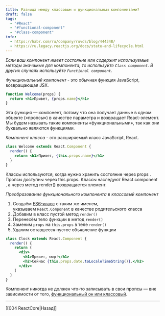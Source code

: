 ```yaml
---
title: Разница между классовым и функциональным компонентами?
draft: false
tags:
  - "#React"
  - "#functional-component"
  - "#class-component"
info:
  - https://habr.com/ru/company/ruvds/blog/444348/
  - https://ru.legacy.reactjs.org/docs/state-and-lifecycle.html
---
```

_Если ваш компонент имеет состояние или содержит используемые методы значимые для компонента, то используйте `Class component`. В других случаях используйте `Functional component`._

_Функциональный компонент_ - это обычная функция JavaScript, возвращающая JSX.

```jsx
function Welcome(props) {
  return <h1>Привет, {props.name}</h1>
}
```

Эта функция — компонент, потому что она получает данные в одном объекте («пропсы») в качестве параметра и возвращает React-элемент. Мы будем называть такие компоненты «функциональными», так как они буквально являются функциями.

_Компонент класса_ - это расширяемый класс JavaScript, React.

```jsx
class Welcome extends React.Component {
  render() {
    return <h1>Привет, {this.props.name}</h1>
  }
}
```

Классы используются, когда нужно хранить состояние через props . Пропсы доступны через this.props.
Классы наследуют React.component , а через метод render() возвращается элемент.

_Преобразование функционального компонента в классовый компонент_

1.  Создаём [ES6-класс](https://developer.mozilla.org/ru/docs/Web/JavaScript/Reference/Classes) с таким же именем, указываем `React.Component` в качестве родительского класса
2.  Добавим в класс пустой метод `render()`
3.  Перенесём тело функции в метод `render()`
4.  Заменим `props` на `this.props` в теле `render()`
5.  Удалим оставшееся пустое объявление функции

```jsx
class Clock extends React.Component {
  render() {
    return (
      <div>
        <h1>Привет, мир!</h1>
        <h2>Сейчас {this.props.date.toLocaleTimeString()}.</h2>
      </div>
    )
  }
}
```

Компонент никогда не должен что-то записывать в свои пропсы — вне зависимости от того, [функциональный он или классовый](https://ru.reactjs.org/docs/components-and-props.html#function-and-class-components).

---

[[004 ReactCore|Назад]]